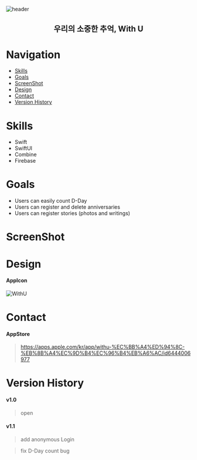
![header](https://capsule-render.vercel.app/api?type=slice&color=e5b4ed&height=200&section=header&text=With%20U&fontSize=90&fontColor=f8eaea)

<div align=center><h2>우리의 소중한 추억, With U</h2></div>

# Navigation
- [Skills](#skills)
- [Goals](#goals)
- [ScreenShot](#screenshot)
- [Design](#design)
- [Contact](#contact)
- [Version History](#version-history)

# Skills
- Swift
- SwiftUI
- Combine
- Firebase

# Goals
- Users can easily count D-Day
- Users can register and delete anniversaries
- Users can register stories (photos and writings)

# ScreenShot

# Design
#### AppIcon
![WithU](https://user-images.githubusercontent.com/67613690/206439713-b3249772-b327-4f63-879f-dcd9cf6bfeb4.png)

# Contact
#### AppStore
> <https://apps.apple.com/kr/app/withu-%EC%BB%A4%ED%94%8C-%EB%8B%A4%EC%9D%B4%EC%96%B4%EB%A6%AC/id6444006977>

# Version History
#### v1.0
> open
#### v1.1
> add anonymous Login

> fix D-Day count bug
 
